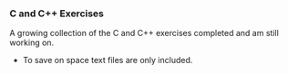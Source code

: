 ### C and C++ Exercises
A growing collection of the C and C++ exercises completed and am still working on.

- To save on space text files are only included. 
